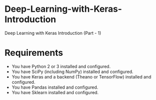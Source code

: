 # Deep-Learning-with-Keras-Introduction
Deep Learning with Keras Introduction  (Part - 1)

# Requirements

- You have Python 2 or 3 installed and configured.
- You have SciPy (including NumPy) installed and configured.
- You have Keras and a backend (Theano or TensorFlow) installed and configured.
- You have Pandas installed and configured.
- You have Sklearn installed and configured.
